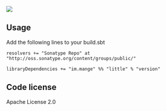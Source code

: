 <a href="https://travis-ci.org/alltonp/little" target="_blank"><img src="https://travis-ci.org/alltonp/little.png?branch=master"></a>

Usage
-----
Add the following lines to your build.sbt

    resolvers += "Sonatype Repo" at "http://oss.sonatype.org/content/groups/public/"

    libraryDependencies += "im.mange" %% "little" % "version"

Code license
------------
Apache License 2.0

